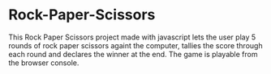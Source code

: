# Rock-Paper-Scissors
This Rock Paper Scissors project made with javascript lets the user play 5 rounds of rock paper scissors
againt the computer, tallies the score through each round and declares the winner at the end. The game is 
playable from the browser console.
